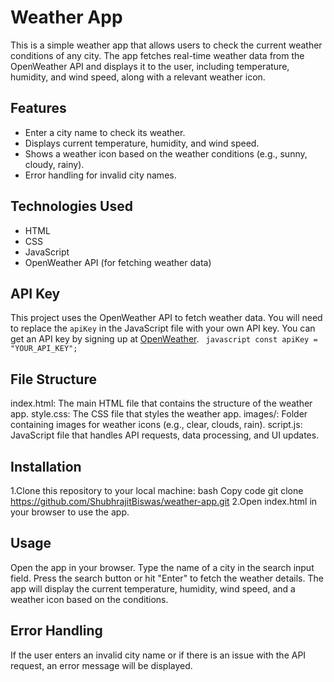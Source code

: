 # Weather App

This is a simple weather app that allows users to check the current weather conditions of any city. The app fetches real-time weather data from the OpenWeather API and displays it to the user, including temperature, humidity, and wind speed, along with a relevant weather icon.

## Features

- Enter a city name to check its weather.
- Displays current temperature, humidity, and wind speed.
- Shows a weather icon based on the weather conditions (e.g., sunny, cloudy, rainy).
- Error handling for invalid city names.

## Technologies Used

- HTML
- CSS
- JavaScript
- OpenWeather API (for fetching weather data)

## API Key

This project uses the OpenWeather API to fetch weather data. You will need to replace the `apiKey` in the JavaScript file with your own API key. You can get an API key by signing up at [OpenWeather](https://openweathermap.org/).
`` javascript
const apiKey = "YOUR_API_KEY";``
## File Structure
index.html: The main HTML file that contains the structure of the weather app.
style.css: The CSS file that styles the weather app.
images/: Folder containing images for weather icons (e.g., clear, clouds, rain).
script.js: JavaScript file that handles API requests, data processing, and UI updates.
## Installation
1.Clone this repository to your local machine:
bash
Copy code
git clone https://github.com/ShubhrajitBiswas/weather-app.git
2.Open index.html in your browser to use the app.
## Usage
Open the app in your browser.
Type the name of a city in the search input field.
Press the search button or hit "Enter" to fetch the weather details.
The app will display the current temperature, humidity, wind speed, and a weather icon based on the conditions.
## Error Handling
If the user enters an invalid city name or if there is an issue with the API request, an error message will be displayed.

